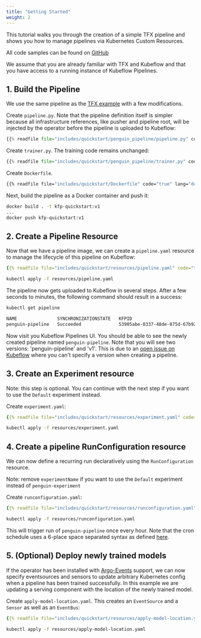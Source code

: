 ```yaml
---
title: "Getting Started"
weight: 2
---
```


This tutorial walks you through the creation of a simple TFX pipeline and shows you how to manage pipelines via Kubernetes Custom Resources.

All code samples can be found on [GitHub](https://github.com/sky-uk/kfp-operator/website/includes/quickstart)

We assume that you are already familiar with TFX and Kubeflow and that you have access to a running instance of Kubeflow Pipelines.

## 1. Build the Pipeline

We use the same pipeline as the [TFX example](https://www.tensorflow.org/tfx/tutorials/tfx/penguin_simple) with a few modifications.

Create `pipeline.py`.
Note that the pipeline definition itself is simpler because all infrastructure references, like pusher and pipeline root, will be injected by the operator before the pipeline is uploaded to Kubeflow:

```python
{{% readfile file="includes/quickstart/penguin_pipeline/pipeline.py" code="true" lang="python" %}}
```

Create `trainer.py`.
The training code remains unchanged:

```python
{{% readfile file="includes/quickstart/penguin_pipeline/trainer.py" code="true" lang="python" %}}
```

Create `Dockerfile`.

```dockerfile
{{% readfile file="includes/quickstart/Dockerfile" code="true" lang="dockerfile" %}}
```

Next, build the pipeline as a Docker container and push it:

```bash
docker build . -t kfp-quickstart:v1
...
docker push kfp-quickstart:v1
```

## 2. Create a Pipeline Resource

Now that we have a pipeline image, we can create a `pipeline.yaml` resource to manage the lifecycle of this pipeline on Kubeflow:

```yaml
{{% readfile file="includes/quickstart/resources/pipeline.yaml" code="true" lang="yaml" %}}
```

```bash
kubectl apply -f resources/pipeline.yaml
```

The pipeline now gets uploaded to Kubeflow in several steps. After a few seconds to minutes, the following command should result in a success:

```bash
kubectl get pipeline

NAME               SYNCHRONIZATIONSTATE   KFPID
penguin-pipeline   Succeeded              53905abe-0337-48de-875d-67b9285f3cf7
```

Now visit you Kubeflow Pipelines UI. You should be able to see the newly created pipeline named `penguin-pipeline`. Note that you will see two versions: 'penguin-pipeline' and 'v1'. This is due to an [open issue on Kubeflow](https://github.com/kubeflow/pipelines/issues/5881) where you can't specify a version when creating a pipeline.

## 3. Create an Experiment resource

Note: this step is optional. You can continue with the next step if you want to use the `Default` experiment instead.

Create `experiment.yaml`:

```yaml
{{% readfile file="includes/quickstart/resources/experiment.yaml" code="true" lang="yaml" %}}
```

```bash
kubectl apply -f resources/experiment.yaml
```

## 4. Create a pipeline RunConfiguration resource

We can now define a recurring run declaratively using the `RunConfiguration` resource.

Note: remove `experimentName` if you want to use the `Default` experiment instead of `penguin-experiment`

Create `runconfiguration.yaml`:

```yaml
{{% readfile file="includes/quickstart/resources/runconfiguration.yaml" code="true" lang="yaml" %}}
```

```bash
kubectl apply -f resources/runconfiguration.yaml
```

This will trigger run of `penguin-pipeline` once every hour. Note that the cron schedule uses a 6-place space separated syntax as defined [here](https://pkg.go.dev/github.com/robfig/cron#hdr-CRON_Expression_Format).

## 5. (Optional) Deploy newly trained models

If the operator has been installed with [Argo-Events](https://argoproj.github.io/argo-events/) support, we can now specify eventsources and sensors to update arbitrary Kubernetes config when a pipeline has been trained successfully.
In this example we are updating a serving component with the location of the newly trained model. 

Create `apply-model-location.yaml`. This creates an `EventSource` and a `Sensor` as well as an `EventBus`:

```yaml
{{% readfile file="includes/quickstart/resources/apply-model-location.yaml" code="true" lang="yaml" %}}
```

```bash
kubectl apply -f resources/apply-model-location.yaml
```
